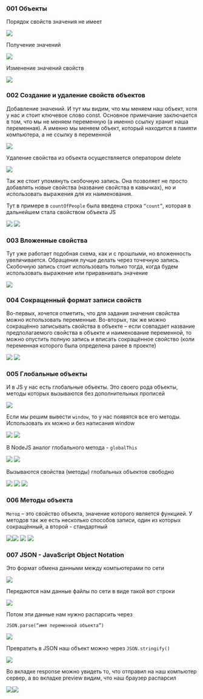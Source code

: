 ### 001 Объекты

Порядок свойств значения не имеет

![](../_png/Pasted%20image%2020220908182401.png)

Получение значений

![](../_png/Pasted%20image%2020220908182411.png)

Изменение значений свойств

![](../_png/Pasted%20image%2020220908182418.png)

### 002 Создание и удаление свойств объектов

Добавление значений. И тут мы видим, что мы меняем наш объект, хотя у нас и стоит ключевое слово const. Основное примечание заключается в том, что мы не меняем переменную (а именно ссылку хранит наша переменная). А именно мы меняем объект, который находится в памяти компьютера, а не ссылку в переменной

![](../_png/Pasted%20image%2020220908182438.png)

Удаление свойства из объекта осуществляется оператором delete

![](../_png/Pasted%20image%2020220908182445.png)

Так же стоит упомянуть скобочную запись. Она позволяет не просто добавлять новые свойства (название свойства в кавычках), но и использовать выражения для их наименования.

Тут в примере в `countOfPeople` была введена строка `“count”`, которая в дальнейшем стала свойством объекта JS

![](../_png/Pasted%20image%2020220908182455.png)
![](../_png/Pasted%20image%2020220908182518.png)

### 003 Вложенные свойства

Тут уже работает подобная схема, как и с прошлыми, но вложенность увеличивается. Обращения лучше делать через точечную запись. Скобочную запись стоит использовать только тогда, когда будем использовать выражение или приравнивать значение

![](../_png/Pasted%20image%2020220908182531.png)

### 004 Сокращенный формат записи свойств

Во-первых, хочется отметить, что для задания значения свойства можно использовать переменные. Во-вторых, так же можно сокращённо записывать свойства в объекте – если совпадает название предполагаемого свойства в объекте и наименование переменной, то можно опустить полную запись и вписать сокращённое свойство (коли переменная которого была определена ранее в проекте)

![](../_png/Pasted%20image%2020220908182544.png)
![](../_png/Pasted%20image%2020220908182558.png)

### 005 Глобальные объекты

И в JS у нас есть глобальные объекты. Это своего рода объекты, методы которых вызываются без дополнительных прописей

![](../_png/Pasted%20image%2020220908182612.png)

Если мы решим вывести `window`, то у нас появятся все его методы. Использовать их можно и без написания window

![](../_png/Pasted%20image%2020220908182625.png)
![](../_png/Pasted%20image%2020220908182631.png)

В NodeJS аналог глобального метода - `globalThis`

![](../_png/Pasted%20image%2020220908182642.png)
![](../_png/Pasted%20image%2020220908182650.png)

Вызываются свойства (методы) глобальных объектов свободно

![](../_png/Pasted%20image%2020220908182710.png)
![](../_png/Pasted%20image%2020220908182715.png)
![](../_png/Pasted%20image%2020220908182724.png)

### 006 Методы объекта

`Метод` – это свойство объекта, значение которого является функцией. У методов так же есть несколько способов записи, один из которых сокращённый, а второй - стандартный

![](../_png/Pasted%20image%2020220908182738.png)![](../_png/Pasted%20image%2020220908182745.png)
![](../_png/Pasted%20image%2020220908182801.png)
![](../_png/Pasted%20image%2020220908182807.png)

### 007 JSON - JavaScript Object Notation

Это формат обмена данными между компьютерами по сети

![](../_png/Pasted%20image%2020220908182818.png)

Передаются нам данные файлы по сети в виде такой вот строки

![](../_png/Pasted%20image%2020220908182831.png)

Потом эти данные нам нужно распарсить через

`JSON.parse(“имя переменной объекта”)`

![](../_png/Pasted%20image%2020220908182850.png)

Превратить в JSON наш объект можно через `JSON.stringify()`

![](../_png/Pasted%20image%2020220908182856.png)

Во вкладке response можно увидеть то, что отправил на наш компьютер сервер, а во вкладке preview видим, что наш браузер распарсил

![](../_png/Pasted%20image%2020220908182900.png)![](../_png/Pasted%20image%2020220908182905.png)